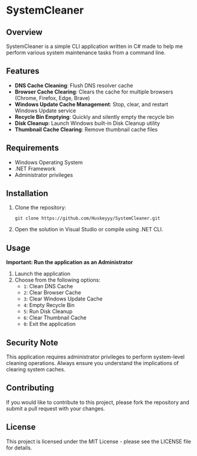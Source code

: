 
# SystemCleaner

## Overview

SystemCleaner is a simple CLI application written in C# made to help me perform various system maintenance tasks from a command line.

## Features

- **DNS Cache Cleaning**: Flush DNS resolver cache
- **Browser Cache Clearing**: Clears the cache for multiple browsers (Chrome, Firefox, Edge, Brave)
- **Windows Update Cache Management**: Stop, clear, and restart Windows Update service
- **Recycle Bin Emptying**: Quickly and silently empty the recycle bin
- **Disk Cleanup**: Launch Windows built-in Disk Cleanup utility
- **Thumbnail Cache Clearing**: Remove thumbnail cache files

## Requirements

- Windows Operating System
- .NET Framework
- Administrator privileges

## Installation

1. Clone the repository:
   ```
   git clone https://github.com/Huskeyyy/SystemCleaner.git
   ```

2. Open the solution in Visual Studio or compile using .NET CLI.

## Usage

**Important: Run the application as an Administrator**

1. Launch the application
2. Choose from the following options:
   - `1`: Clean DNS Cache
   - `2`: Clear Browser Cache
   - `3`: Clear Windows Update Cache
   - `4`: Empty Recycle Bin
   - `5`: Run Disk Cleanup
   - `6`: Clear Thumbnail Cache
   - `0`: Exit the application

## Security Note

This application requires administrator privileges to perform system-level cleaning operations. Always ensure you understand the implications of clearing system caches.

## Contributing

If you would like to contribute to this project, please fork the repository and submit a pull request with your changes.

## License

This project is licensed under the MIT License - please see the LICENSE file for details.
